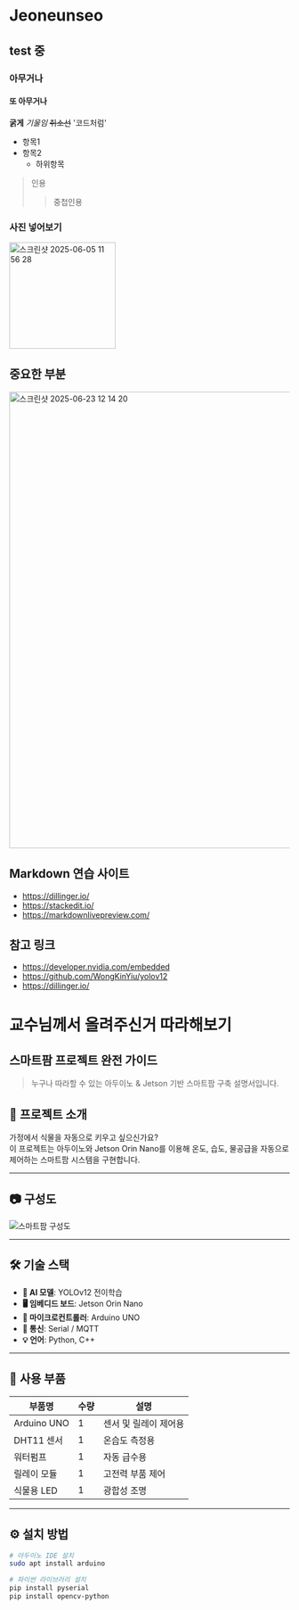 # Jeoneunseo
## test 중
### 아무거나
#### 또 아무거나
**굵게**
*기울임*
~~취소선~~
'코드처럼'
- 항목1
- 항목2
  - 하위항목
>인용
>>중첩인용
### 사진 넣어보기
<img width="191" alt="스크린샷 2025-06-05 11 56 28" src="https://github.com/user-attachments/assets/6c93576b-fd62-477c-b209-6497207129df" />

## 중요한 부분
<img width="819" alt="스크린샷 2025-06-23 12 14 20" src="https://github.com/user-attachments/assets/1cb8a1f8-8636-4e1f-b23b-5078b30961fa" />

## Markdown 연습 사이트

- https://dillinger.io/
- https://stackedit.io/
- https://markdownlivepreview.com/

## 참고 링크
- https://developer.nvidia.com/embedded
- https://github.com/WongKinYiu/yolov12
- https://dillinger.io/


# 교수님께서 올려주신거 따라해보기
## 스마트팜 프로젝트 완전 가이드

> 누구나 따라할 수 있는 아두이노 & Jetson 기반 스마트팜 구축 설명서입니다.


## 📌 프로젝트 소개

가정에서 식물을 자동으로 키우고 싶으신가요?  
이 프로젝트는 아두이노와 Jetson Orin Nano를 이용해 온도, 습도, 물공급을 자동으로 제어하는 스마트팜 시스템을 구현합니다.

---

## 📷 구성도

![스마트팜 구성도](./images/farm_diagram.png)

---

## 🛠 기술 스택

- **🧠 AI 모델**: YOLOv12 전이학습
- **🖥 임베디드 보드**: Jetson Orin Nano
- **🛒 마이크로컨트롤러**: Arduino UNO
- **💬 통신**: Serial / MQTT
- **💡 언어**: Python, C++

---

## 🔩 사용 부품

| 부품명          | 수량 | 설명                   |
|----------------|------|------------------------|
| Arduino UNO    | 1    | 센서 및 릴레이 제어용 |
| DHT11 센서     | 1    | 온습도 측정용         |
| 워터펌프        | 1    | 자동 급수용           |
| 릴레이 모듈     | 1    | 고전력 부품 제어      |
| 식물용 LED      | 1    | 광합성 조명           |

---

## ⚙️ 설치 방법

```bash
# 아두이노 IDE 설치
sudo apt install arduino

# 파이썬 라이브러리 설치
pip install pyserial
pip install opencv-python

